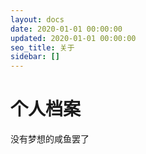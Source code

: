 ```yaml
---
layout: docs
date: 2020-01-01 00:00:00
updated: 2020-01-01 00:00:00
seo_title: 关于
sidebar: []
---
```

# 个人档案
没有梦想的咸鱼罢了

<!-- TODO完善个人简介 -->
